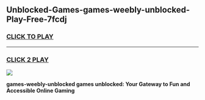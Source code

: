 
## Unblocked-Games-games-weebly-unblocked-Play-Free-7fcdj
<h3>
<a href="https://premium76.site?title=games-weebly-unblocked&ref=19M">CLICK TO PLAY</a></h3>
<hr>

<h3>
<a href="https://premium76.site?title=games-weebly-unblocked&ref=19M">CLICK 2 PLAY</a>
  
</h3>

<a href="https://premium76.site?title=games-weebly-unblocked&ref=19M"><img src="https://clearcache.store/games.png"></a>


**games-weebly-unblocked games unblocked: Your Gateway to Fun and Accessible Online Gaming**
